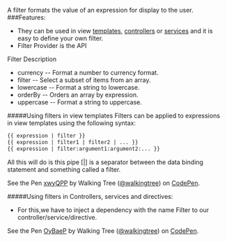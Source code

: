 A filter formats the value of an expression for display to the user.
###Features:
* They can be used in view <a class="x-grid-item"  href='/slidedeck/#1. Overview/2 Core-Concepts/4. Template' target="_blank">templates</a>, <a class="x-grid-item"  href='/slidedeck/#1. Overview/2 Core-Concepts/13. Controller' target="_blank">controllers</a> or <a class="x-grid-item"  href='/slidedeck/#1. Overview/2 Core-Concepts/17. Service' target="_blank">services</a> and it is easy to define your own filter.
* Filter Provider is the API

Filter 	Description
* currency -- Format a number to currency format.
* filter -- Select a subset of items from an array.
* lowercase -- Format a string to lowercase.
* orderBy -- Orders an array by expression.
* uppercase -- Format a string to uppercase.

#####Using filters in view templates
Filters can be applied to expressions in view templates using the following syntax:
```html
{{ expression | filter }}
{{ expression | filter1 | filter2 | ... }}
{{ expression | filter:argument1:argument2:... }}
```
All this will do is this pipe [|] is a separator between the data binding statement and something called a filter.

<p data-height="268" data-theme-id="0" data-slug-hash="xwyQPP" data-default-tab="result" data-user="walkingtree" class='codepen'>See the Pen <a href='http://codepen.io/walkingtree/pen/xwyQPP/'>xwyQPP</a> by Walking Tree (<a href='http://codepen.io/walkingtree'>@walkingtree</a>) on <a href='http://codepen.io'>CodePen</a>.</p>
<script async src="//assets.codepen.io/assets/embed/ei.js"></script>


#####Using filters in Controllers, services and directives:

* For this,we have to inject a dependency with the name <filterName>Filter to our controller/service/directive. 


<p data-height="268" data-theme-id="0" data-slug-hash="OyBaeP" data-default-tab="result" data-user="walkingtree" class='codepen'>See the Pen <a href='http://codepen.io/walkingtree/pen/OyBaeP/'>OyBaeP</a> by Walking Tree (<a href='http://codepen.io/walkingtree'>@walkingtree</a>) on <a href='http://codepen.io'>CodePen</a>.</p>
<script async src="//assets.codepen.io/assets/embed/ei.js"></script>


